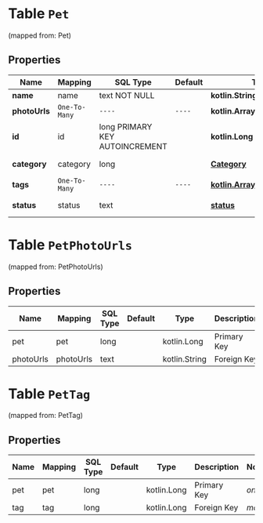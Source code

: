 
# Table `Pet`
(mapped from: Pet)

## Properties
Name | Mapping | SQL Type | Default | Type | Description | Notes
---- | ------- | -------- | ------- | ---- | ----------- | -----
**name** | name | text NOT NULL |  | **kotlin.String** |  | 
**photoUrls** | `One-To-Many` | `----` | `----`  | **kotlin.Array&lt;kotlin.String&gt;** |  | 
**id** | id | long PRIMARY KEY AUTOINCREMENT |  | **kotlin.Long** |  |  [optional]
**category** | category | long |  | [**Category**](Category.md) |  |  [optional] [foreignkey]
**tags** | `One-To-Many` | `----` | `----`  | [**kotlin.Array&lt;Tag&gt;**](Tag.md) |  |  [optional]
**status** | status | text |  | [**status**](#Status) | pet status in the store |  [optional]



# **Table `PetPhotoUrls`**
(mapped from: PetPhotoUrls)

## Properties
Name | Mapping | SQL Type | Default | Type | Description | Notes
---- | ------- | -------- | ------- | ---- | ----------- | -----
pet | pet | long | | kotlin.Long | Primary Key | *one*
photoUrls | photoUrls | text | | kotlin.String | Foreign Key | *many*





# **Table `PetTag`**
(mapped from: PetTag)

## Properties
Name | Mapping | SQL Type | Default | Type | Description | Notes
---- | ------- | -------- | ------- | ---- | ----------- | -----
pet | pet | long | | kotlin.Long | Primary Key | *one*
tag | tag | long | | kotlin.Long | Foreign Key | *many*




